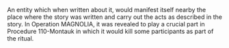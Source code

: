 An entity which when written about it, would manifest itself nearby the place where the story was written and carry out the acts as described in the story. In Operation MAGNOLIA, it was revealed to play a crucial part in Procedure 110-Montauk in which it would kill some participants as part of the ritual.
